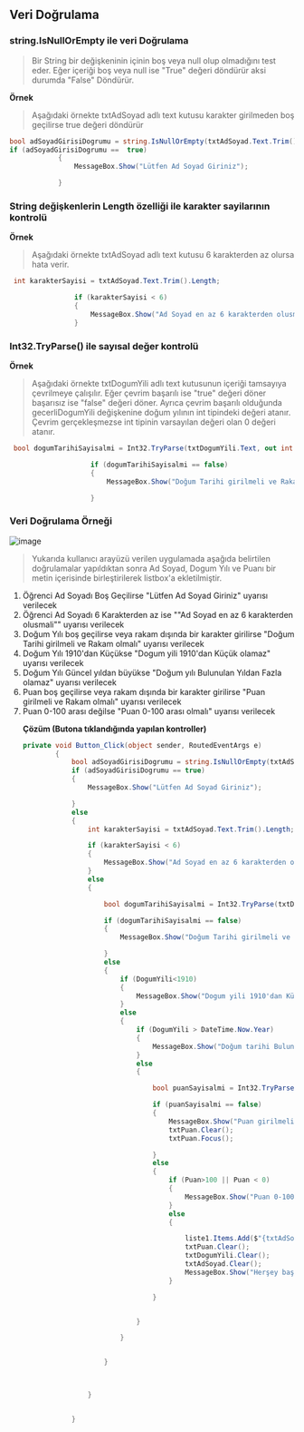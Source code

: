## Veri Doğrulama ## 

### string.IsNullOrEmpty ile veri Doğrulama ##

> Bir String bir değişkeninin içinin boş veya null olup olmadığını test eder. Eğer içeriği boş veya null ise "True" değeri döndürür aksi durumda "False" Döndürür.

**Örnek**
> Aşağıdaki örnekte txtAdSoyad adlı text kutusu karakter girilmeden boş geçilirse true değeri döndürür

```csharp
bool adSoyadGirisiDogrumu = string.IsNullOrEmpty(txtAdSoyad.Text.Trim());
if (adSoyadGirisiDogrumu ==  true)
            {
                MessageBox.Show("Lütfen Ad Soyad Giriniz");

            }
```


### String değişkenlerin Length özelliği ile karakter sayilarının kontrolü ##

**Örnek**
> Aşağıdaki örnekte txtAdSoyad adlı text kutusu 6 karakterden az olursa hata verir.

```csharp
 int karakterSayisi = txtAdSoyad.Text.Trim().Length;

                if (karakterSayisi < 6)
                {
                    MessageBox.Show("Ad Soyad en az 6 karakterden olusmali");
                }
```
### Int32.TryParse() ile sayısal değer kontrolü ##

**Örnek**
> Aşağıdaki örnekte txtDogumYili adlı text kutusunun içeriği tamsayıya çevrilmeye çalışılır. Eğer çevrim başarılı ise "true" değeri döner başarısız ise "false" değeri döner. Ayrıca çevrim başarılı olduğunda gecerliDogumYili değişkenine doğum yılının int tipindeki değeri atanır. Çevrim gerçekleşmezse int tipinin varsayılan değeri olan 0 değeri atanır.

```csharp
 bool dogumTarihiSayisalmi = Int32.TryParse(txtDogumYili.Text, out int gecerliDogumYili);

                    if (dogumTarihiSayisalmi == false)
                    {
                        MessageBox.Show("Doğum Tarihi girilmeli ve Rakam olmalı");

                    }
```

### Veri Doğrulama Örneği ###


![image](https://user-images.githubusercontent.com/28144917/160339486-b35fd2f9-6a10-4479-ae50-b547234332ae.png)

> Yukarıda kullanıcı arayüzü verilen uygulamada aşağıda belirtilen doğrulamalar yapıldıktan sonra Ad Soyad, Dogum Yılı ve Puanı bir metin içerisinde birleştirilerek listbox'a ekletilmiştir.
<ol>
            <li>Öğrenci Ad Soyadı Boş Geçilirse "Lütfen Ad Soyad Giriniz" uyarısı verilecek</li>
<li>Öğrenci Ad Soyadı 6 Karakterden az ise ""Ad Soyad en az 6 karakterden olusmali"" uyarısı verilecek</li>
<li>Doğum Yılı boş geçilirse veya rakam dışında bir karakter girilirse "Doğum Tarihi girilmeli ve Rakam olmalı" uyarısı verilecek</li>
<li>Doğum Yılı 1910'dan Küçükse "Dogum yili 1910'dan Küçük olamaz" uyarısı verilecek</li>
<li>Doğum Yılı Güncel yıldan büyükse "Doğum yılı Bulunulan Yıldan Fazla olamaz" uyarısı verilecek</li>
<li>Puan boş geçilirse veya rakam dışında bir karakter girilirse "Puan girilmeli ve Rakam olmalı" uyarısı verilecek</li>
<li>Puan 0-100 arası değilse "Puan 0-100 arası olmalı" uyarısı verilecek</li>

            
**Çözüm (Butona tıklandığında yapılan kontroller)**
            
```csharp
private void Button_Click(object sender, RoutedEventArgs e)
        {
            bool adSoyadGirisiDogrumu = string.IsNullOrEmpty(txtAdSoyad.Text.Trim());
            if (adSoyadGirisiDogrumu == true)
            {
                MessageBox.Show("Lütfen Ad Soyad Giriniz");

            }
            else
            {
                int karakterSayisi = txtAdSoyad.Text.Trim().Length;

                if (karakterSayisi < 6)
                {
                    MessageBox.Show("Ad Soyad en az 6 karakterden olusmali");
                }
                else
                {

                    bool dogumTarihiSayisalmi = Int32.TryParse(txtDogumYili.Text, out int DogumYili);

                    if (dogumTarihiSayisalmi == false)
                    {
                        MessageBox.Show("Doğum Tarihi girilmeli ve Rakam olmalı");

                    }
                    else
                    {
                        if (DogumYili<1910)
                        {
                            MessageBox.Show("Dogum yili 1910'dan Küçük olamaz");
                        }
                        else
                        {
                            if (DogumYili > DateTime.Now.Year)
                            {
                                MessageBox.Show("Doğum tarihi Bulunulan Yıldan Fazla olamaz");
                            }
                            else
                            {

                                bool puanSayisalmi = Int32.TryParse(txtPuan.Text, out int Puan);

                                if (puanSayisalmi == false)
                                {
                                    MessageBox.Show("Puan girilmeli ve Rakam olmalı");
                                    txtPuan.Clear();
                                    txtPuan.Focus();

                                }
                                else
                                {
                                    if (Puan>100 || Puan < 0)
                                    {
                                        MessageBox.Show("Puan 0-100 arası olmalı");
                                    }
                                    else
                                    {

                                        liste1.Items.Add($"{txtAdSoyad.Text} {txtDogumYili.Text} {txtPuan.Text}");
                                        txtPuan.Clear();
                                        txtDogumYili.Clear();
                                        txtAdSoyad.Clear();
                                        MessageBox.Show("Herşey başarılı");
                                    }

                                }


                            }

                        }


                    }

            

                }


            }
```
